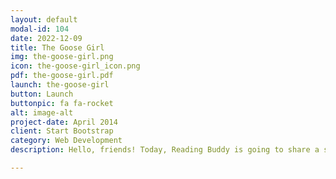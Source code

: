 ```yaml
---
layout: default
modal-id: 104
date: 2022-12-09
title: The Goose Girl
img: the-goose-girl.png
icon: the-goose-girl_icon.png
pdf: the-goose-girl.pdf
launch: the-goose-girl
button: Launch
buttonpic: fa fa-rocket
alt: image-alt
project-date: April 2014
client: Start Bootstrap
category: Web Development
description: Hello, friends! Today, Reading Buddy is going to share a story about a beautiful princess who is going to get married to a prince. However, her waiting-woman pretends she is the princess instead. Will the prince find out who the real princess is?  

---
```

